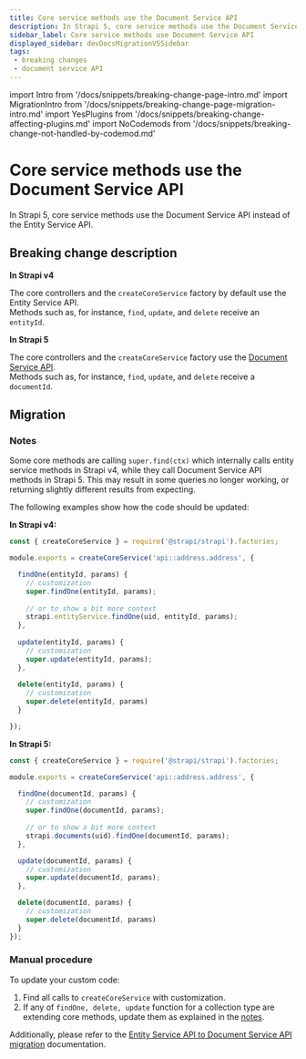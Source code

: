 ```yaml
---
title: Core service methods use the Document Service API
description: In Strapi 5, core service methods use the Document Service API instead of the Entity Service API.
sidebar_label: Core service methods use Document Service API
displayed_sidebar: devDocsMigrationV5Sidebar
tags:
 - breaking changes
 - document service API
---
```


import Intro from '/docs/snippets/breaking-change-page-intro.md'
import MigrationIntro from '/docs/snippets/breaking-change-page-migration-intro.md'
import YesPlugins from '/docs/snippets/breaking-change-affecting-plugins.md'
import NoCodemods from '/docs/snippets/breaking-change-not-handled-by-codemod.md'

# Core service methods use the Document Service API

In Strapi 5, core service methods use the Document Service API instead of the Entity Service API.

<Intro/>
<YesPlugins />
<NoCodemods />

## Breaking change description

<SideBySideContainer>

<SideBySideColumn>

**In Strapi v4**

The core controllers and the `createCoreService` factory by default use the Entity Service API.<br/>Methods such as, for instance, `find`, `update`, and `delete` receive an `entityId`.

</SideBySideColumn>

<SideBySideColumn>

**In Strapi 5**

The core controllers and the `createCoreService` factory use the [Document Service API](/dev-docs/api/document-service).<br/>Methods such as, for instance, `find`, `update`, and `delete` receive a `documentId`.

</SideBySideColumn>

</SideBySideContainer>

## Migration

<MigrationIntro />

### Notes

Some core methods are calling `super.find(ctx)` which internally calls entity service methods in Strapi v4, while they call Document Service API methods in Strapi 5. This may result in some queries no longer working, or returning slightly different results from expecting.

The following examples show how the code should be updated:

  **In Strapi v4:**

  ```js title="/src/api/my-api-name/services/my-service.js"
  const { createCoreService } = require('@strapi/strapi').factories;

  module.exports = createCoreService('api::address.address', {

    findOne(entityId, params) {
      // customization
      super.findOne(entityId, params);
      
      // or to show a bit more context
      strapi.entityService.findOne(uid, entityId, params);
    },
    
    update(entityId, params) {
      // customization
      super.update(entityId, params);
    },
    
    delete(entityId, params) {
      // customization
      super.delete(entityId, params)
    }

  });
  ```

  **In Strapi 5:**

  ```js title="/src/api/my-api-name/services/my-service.js"
  const { createCoreService } = require('@strapi/strapi').factories;

  module.exports = createCoreService('api::address.address', {

    findOne(documentId, params) {
      // customization
      super.findOne(documentId, params);
      
      // or to show a bit more context
      strapi.documents(uid).findOne(documentId, params);
    },

    update(documentId, params) {
      // customization
      super.update(documentId, params);
    },

    delete(documentId, params) {
      // customization
      super.delete(documentId, params)
    }
  });
  ```

### Manual procedure

To update your custom code:

1. Find all calls to `createCoreService` with customization.
2. If any of `findOne, delete, update` function for a collection type are extending core methods, update them as explained in the [notes](#notes).

Additionally, please refer to the [Entity Service API to Document Service API migration](/dev-docs/migration/v4-to-v5/guides/from-entity-service-to-document-service) documentation.
